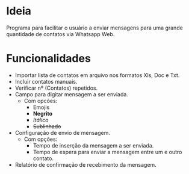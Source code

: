 # Ideia

Programa para facilitar o usuário a enviar mensagens para uma grande quantidade de contatos via Whatsapp Web.

# Funcionalidades

* Importar lista de contatos em arquivo nos formatos Xls, Doc e Txt.
* Incluir contatos manuais.
* Verificar nº (Contatos) repetidos.
* Campo para digitar mensagem a ser enviada.
    - Com opcões:
        - Emojis
        - **Negrito**
        - *Itálico*
        - ~~Sublinhado~~
* Configuração de envio de mensagem.
    - Com opções:
        - Tempo de inserção da mensagem a ser enviada.
        - Tempo de espera para enviar a mensagem entre um e outro contato.
* Relatório de confirmação de recebimento da mensagem.